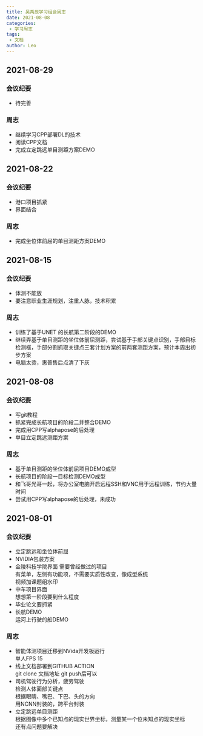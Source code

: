 ```yaml
---
title: 吴禹辰学习组会周志
date: 2021-08-08
categories:
 - 学习周志
tags:
 - 文档
author: Leo
---
```

## 2021-08-29
### 会议纪要
- 待完善
### 周志
- 继续学习CPP部署DL的技术
- 阅读CPP文档
- 完成立定跳远单目测距方案DEMO
## 2021-08-22
### 会议纪要
- 港口项目抓紧
- 界面结合
### 周志
- 完成坐位体前屈的单目测距方案DEMO
## 2021-08-15
### 会议纪要
- 体测不能放
- 要注意职业生涯规划，注重人脉，技术积累
### 周志
- 训练了基于UNET 的长航第二阶段的DEMO
- 继续弄基于单目测距的坐位体前屈测距，尝试基于手部关键点识别，手部目标检测框，手部分割抓取关键点三套计划方案的前两套测距方案，预计本周出初步方案
- 电脑太烫，惠普售后点清了下灰

## 2021-08-08
### 会议纪要
- 写git教程
- 抓紧完成长航项目的阶段二并整合DEMO
- 完成用CPP写alphapose的后处理
- 单目立定跳远测距方案

### 周志
- 基于单目测距的坐位体前屈项目DEMO成型
- 长航项目的阶段一目标检测DEMO成型
- 和飞哥光哥一起，将办公室电脑开启远程SSH和VNC用于远程训练，节约大量时间
- 尝试用CPP写alphapose的后处理，未成功
## 2021-08-01
### 会议纪要
- 立定跳远和坐位体前屈
- NVIDIA包装方案
- 金陵科技学院界面
需要曾经做过的项目  
有菜单，左侧有功能项，不需要实质性改变，像成型系统  
视频加课题组水印  
- 中车项目界面  
想想第一阶段要到什么程度  
- 毕业论文要抓紧
- 长航DEMO  
运河上行驶的船DEMO
### 周志
- 智能体测项目迁移到NVida开发板运行  
单人FPS 15
- 线上文档部署到GITHUB ACTION  
git clone 文档地址 
git push后可以 
- 司机驾驶行为分析，疲劳驾驶  
检测人体面部关键点  
根据眼睛、嘴巴、下巴、头的方向  
用NCNN封装的，跨平台封装
- 立定跳远单目测距  
根据图像中多个已知点的现实世界坐标，测量某一个位未知点的现实坐标  
还有点问题要解决